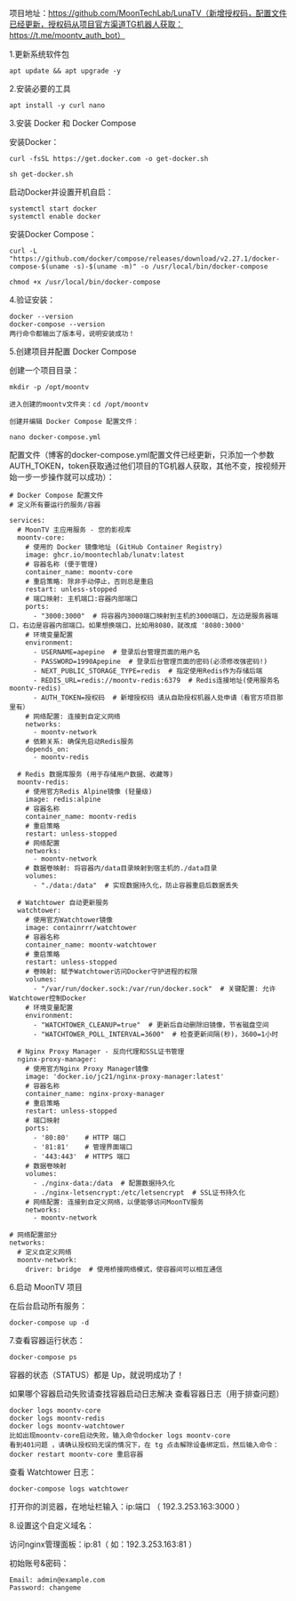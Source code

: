 项目地址：https://github.com/MoonTechLab/LunaTV（新增授权码，配置文件已经更新，授权码从项目官方渠道TG机器人获取：https://t.me/moontv_auth_bot）

1.更新系统软件包
```
apt update && apt upgrade -y
```
2.安装必要的工具
```
apt install -y curl nano
```
3.安装 Docker 和 Docker Compose

安装Docker：
```
curl -fsSL https://get.docker.com -o get-docker.sh

sh get-docker.sh
```
启动Docker并设置开机自启：
```
systemctl start docker
systemctl enable docker
```
安装Docker Compose：
```
curl -L "https://github.com/docker/compose/releases/download/v2.27.1/docker-compose-$(uname -s)-$(uname -m)" -o /usr/local/bin/docker-compose

chmod +x /usr/local/bin/docker-compose
```
4.验证安装：
```
docker --version
docker-compose --version
两行命令都输出了版本号，说明安装成功！
```
5.创建项目并配置 Docker Compose

创建一个项目目录：
```
mkdir -p /opt/moontv

进入创建的moontv文件夹：cd /opt/moontv

创建并编辑 Docker Compose 配置文件：

nano docker-compose.yml
```
配置文件（博客的docker-compose.yml配置文件已经更新，只添加一个参数AUTH_TOKEN，token获取通过他们项目的TG机器人获取，其他不变，按视频开始一步一步操作就可以成功）：
```
# Docker Compose 配置文件
# 定义所有要运行的服务/容器

services:
  # MoonTV 主应用服务 - 您的影视库
  moontv-core:
    # 使用的 Docker 镜像地址 (GitHub Container Registry)
    image: ghcr.io/moontechlab/lunatv:latest
    # 容器名称 (便于管理)
    container_name: moontv-core
    # 重启策略: 除非手动停止，否则总是重启
    restart: unless-stopped
    # 端口映射: 主机端口:容器内部端口
    ports:
      - "3000:3000"  # 将容器内3000端口映射到主机的3000端口，左边是服务器端口，右边是容器内部端口。如果想换端口，比如用8080，就改成 '8080:3000'
    # 环境变量配置
    environment:
      - USERNAME=apepine  # 登录后台管理页面的用户名
      - PASSWORD=1990Apepine  # 登录后台管理页面的密码(必须修改强密码!)
      - NEXT_PUBLIC_STORAGE_TYPE=redis  # 指定使用Redis作为存储后端
      - REDIS_URL=redis://moontv-redis:6379  # Redis连接地址(使用服务名moontv-redis)
      - AUTH_TOKEN=授权码  # 新增授权码 请从自助授权机器人处申请（看官方项目那里有）
    # 网络配置: 连接到自定义网络
    networks:
      - moontv-network
    # 依赖关系: 确保先启动Redis服务
    depends_on:
      - moontv-redis

  # Redis 数据库服务 (用于存储用户数据、收藏等)
  moontv-redis:
    # 使用官方Redis Alpine镜像 (轻量级)
    image: redis:alpine
    # 容器名称
    container_name: moontv-redis
    # 重启策略
    restart: unless-stopped
    # 网络配置
    networks:
      - moontv-network
    # 数据卷映射: 将容器内/data目录映射到宿主机的./data目录
    volumes:
      - "./data:/data"  # 实现数据持久化，防止容器重启后数据丢失

  # Watchtower 自动更新服务
  watchtower:
    # 使用官方Watchtower镜像
    image: containrrr/watchtower
    # 容器名称
    container_name: moontv-watchtower
    # 重启策略
    restart: unless-stopped
    # 卷映射: 赋予Watchtower访问Docker守护进程的权限
    volumes:
      - "/var/run/docker.sock:/var/run/docker.sock"  # 关键配置: 允许Watchtower控制Docker
    # 环境变量配置
    environment:
      - "WATCHTOWER_CLEANUP=true"  # 更新后自动删除旧镜像，节省磁盘空间
      - "WATCHTOWER_POLL_INTERVAL=3600"  # 检查更新间隔(秒)，3600=1小时

  # Nginx Proxy Manager - 反向代理和SSL证书管理
  nginx-proxy-manager:
    # 使用官方Nginx Proxy Manager镜像
    image: 'docker.io/jc21/nginx-proxy-manager:latest'
    # 容器名称
    container_name: nginx-proxy-manager
    # 重启策略
    restart: unless-stopped
    # 端口映射
    ports:
      - '80:80'    # HTTP 端口
      - '81:81'    # 管理界面端口
      - '443:443'  # HTTPS 端口
    # 数据卷映射
    volumes:
      - ./nginx-data:/data  # 配置数据持久化
      - ./nginx-letsencrypt:/etc/letsencrypt  # SSL证书持久化
    # 网络配置: 连接到自定义网络，以便能够访问MoonTV服务
    networks:
      - moontv-network

# 网络配置部分
networks:
  # 定义自定义网络
  moontv-network:
    driver: bridge  # 使用桥接网络模式，使容器间可以相互通信
```
6.启动 MoonTV 项目

在后台启动所有服务：
```
docker-compose up -d
```
7.查看容器运行状态：
```
docker-compose ps
```
容器的状态（STATUS）都是 Up，就说明成功了！

如果哪个容器启动失败请查找容器启动日志解决
查看容器日志（用于排查问题）
```
docker logs moontv-core
docker logs moontv-redis
docker logs moontv-watchtower
比如出现moontv-core启动失败，输入命令docker logs moontv-core
看到401问题 ，请确认授权码无误的情况下，在 tg 点击解除设备绑定后，然后输入命令：docker restart moontv-core 重启容器
```
查看 Watchtower 日志：
```
docker-compose logs watchtower
```
打开你的浏览器，在地址栏输入：ip:端口 （ 192.3.253.163:3000 ）

8.设置这个自定义域名：

访问nginx管理面板：ip:81（ 如：192.3.253.163:81 ）

初始账号&密码：
```
Email: admin@example.com
Password: changeme
```
